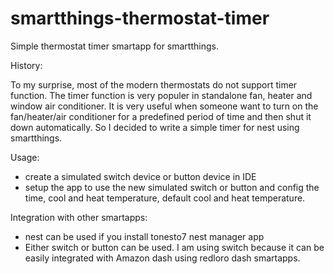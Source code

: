 # smartthings-thermostat-timer
Simple thermostat timer smartapp for smartthings.

History:

To my surprise, most of the modern thermostats do not support timer function. The timer function is very populer in standalone fan, heater and window air conditioner. It is very useful when someone want to turn on the fan/heater/air conditioner for a predefined period of time and then shut it down automatically. So I decided to write a simple timer for nest using smartthings.

Usage:
- create a simulated switch device or button device in IDE
- setup the app to use the new simulated switch or button and config the time, cool and heat temperature, default cool and heat temperature.

Integration with other smartapps:
- nest can be used if you install tonesto7 nest manager app
- Either switch or button can be used. I am using switch because it can be easily integrated with Amazon dash using redloro dash smartapps.

